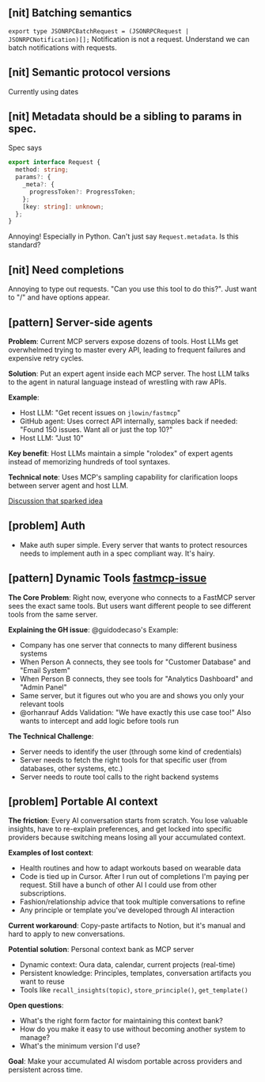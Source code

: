 ## [nit] Batching semantics

`export type JSONRPCBatchRequest = (JSONRPCRequest | JSONRPCNotification)[];`
Notification is not a request. Understand we can batch notifications with requests.


## [nit] Semantic protocol versions
Currently using dates

## [nit] Metadata should be a sibling to params in spec.

Spec says

```typescript
export interface Request {
  method: string;
  params?: {
    _meta?: {
      progressToken?: ProgressToken;
    };
    [key: string]: unknown;
  };
}
```

Annoying! Especially in Python. Can't just say `Request.metadata`. Is this standard?

## [nit] Need completions

Annoying to type out requests. "Can you use this tool to do this?". Just want to "/" and have options appear.

## [pattern] Server-side agents
**Problem**: Current MCP servers expose dozens of tools. Host LLMs get overwhelmed trying 
to master every API, leading to frequent failures and expensive retry cycles.

**Solution**: Put an expert agent inside each MCP server. The host LLM talks to the
agent in natural language instead of wrestling with raw APIs.

**Example**:
- Host LLM: "Get recent issues on `jlowin/fastmcp`"
- GitHub agent: Uses correct API internally, samples back if needed: "Found 150 issues. Want all or just the top 10?"
- Host LLM: "Just 10"

**Key benefit**: Host LLMs maintain a simple "rolodex" of expert agents instead of
memorizing hundreds of tool syntaxes.

**Technical note**: Uses MCP's sampling capability for clarification loops between
server agent and host LLM.

[Discussion that sparked idea](https://github.com/jlowin/fastmcp/discussions/591)

## [problem] Auth

- Make auth super simple. Every server that wants to protect resources needs to implement
auth in a spec compliant way. It's hairy.

## [pattern] Dynamic Tools [fastmcp-issue](https://github.com/jlowin/fastmcp/issues/572)

**The Core Problem**: 
Right now, everyone who connects to a FastMCP server sees the exact same tools. But users want different people
to see different tools from the same server.

**Explaining the GH issue**:
@guidodecaso's Example:
- Company has one server that connects to many different business systems
- When Person A connects, they see tools for "Customer Database" and "Email System"
- When Person B connects, they see tools for "Analytics Dashboard" and "Admin Panel"
- Same server, but it figures out who you are and shows you only your relevant tools
- @orhanrauf Adds Validation:
"We have exactly this use case too!"
Also wants to intercept and add logic before tools run

**The Technical Challenge**:
- Server needs to identify the user (through some kind of credentials)
- Server needs to fetch the right tools for that specific user (from databases, other systems, etc.)
- Server needs to route tool calls to the right backend systems


## [problem] Portable AI context

**The friction**: Every AI conversation starts from scratch. You lose valuable insights, have to re-explain preferences, and get locked into specific providers because switching means losing all your accumulated context.

**Examples of lost context**:
- Health routines and how to adapt workouts based on wearable data
- Code is tied up in Cursor. After I run out of completions I'm paying per request. Still have a bunch of other AI I could use from other
subscriptions.
- Fashion/relationship advice that took multiple conversations to refine
- Any principle or template you've developed through AI interaction

**Current workaround**: Copy-paste artifacts to Notion, but it's manual and hard to apply to new conversations.

**Potential solution**: Personal context bank as MCP server
- Dynamic context: Oura data, calendar, current projects (real-time)
- Persistent knowledge: Principles, templates, conversation artifacts you want to reuse
- Tools like `recall_insights(topic)`, `store_principle()`, `get_template()`

**Open questions**: 
- What's the right form factor for maintaining this context bank?
- How do you make it easy to use without becoming another system to manage?
- What's the minimum version I'd use?

**Goal**: Make your accumulated AI wisdom portable across providers and persistent across time.